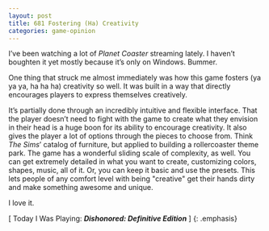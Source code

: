```yaml
---
layout: post
title: 681 Fostering (Ha) Creativity
categories: game-opinion
---
```

I’ve been watching a lot of *Planet Coaster* streaming lately.  I haven’t boughten it yet mostly because it’s only on Windows.  Bummer.

One thing that struck me almost immediately was how this game fosters (ya ya ya, ha ha ha) creativity so well.  It was built in a way that directly encourages players to express themselves creatively. 

It’s partially done through an incredibly intuitive and flexible interface.  That the player doesn’t need to fight with the game to create what they envision in their head is a huge boon for its ability to encourage creativity.  It also gives the player a lot of options through the pieces to choose from.  Think *The Sims*’ catalog of furniture, but applied to building a rollercoaster theme park.  The game has a wonderful sliding scale of complexity, as well.  You can get extremely detailed in what you want to create, customizing colors, shapes, music, all of it.  Or, you can keep it basic and use the presets.  This lets people of any comfort level with being "creative" get their hands dirty and make something awesome and unique.

I love it.

[ Today I Was Playing: ***Dishonored: Definitive Edition*** ]
{: .emphasis}